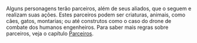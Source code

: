 Alguns personagens terão parceiros, além de seus aliados, que o seguem e realizam suas ações. Estes parceiros podem ser criaturas, animais, como cães, gatos, montarias; ou até construtos como o caso do drone de combate dos humanos engenheiros. Para saber mais regras sobre parceiros, veja o capítulo [Parceiros](../rules/companion.md).